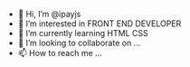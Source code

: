 - 👋 Hi, I’m @ipayjs
- 👀 I’m interested in FRONT END DEVELOPER
- 🌱 I’m currently learning HTML CSS
- 💞️ I’m looking to collaborate on ...
- 📫 How to reach me ...

<!---
ipayjs/ipayjs is a ✨ special ✨ repository because its `README.md` (this file) appears on your GitHub profile.
You can click the Preview link to take a look at your changes.
--->

